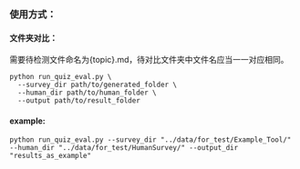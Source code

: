 ### 使用方式：

#### 文件夹对比：
需要待检测文件命名为{topic}.md，待对比文件夹中文件名应当一一对应相同。
```
python run_quiz_eval.py \
  --survey_dir path/to/generated_folder \
  --human_dir path/to/human_folder \
  --output path/to/result_folder
```

#### example:
```angular2html
python run_quiz_eval.py --survey_dir "../data/for_test/Example_Tool/" --human_dir "../data/for_test/HumanSurvey/" --output_dir "results_as_example"
```
